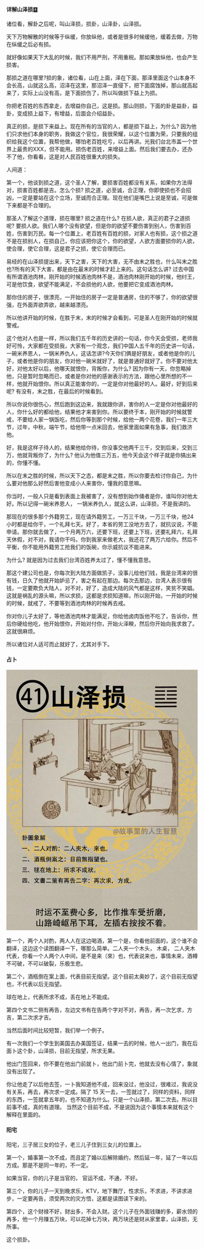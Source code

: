 #### 详解山泽损䷨

诸位看，解卦之后呢，叫山泽损，损卦，山泽卦，山泽损。

天下万物解散的时候等于纵缓，你放纵他，或者是很多时候缓他，缓着去做，万物在纵缓之后必有损。

就好像如果天下大乱的时候，我们不用严刑，不用重税。那如果放纵他，也会产生损害。

那损之道在哪里?损的象，诸位看，山在上面，泽在下面，那泽里面这个山本身不会长高，山就这么高，沼泽在这里，那沼泽一直侵下，把下面腐蚀掉，那山就高起来了，实际上山没有高，是下面损伤了，所以叫做损下益上为损。

你把老百姓的东西拿走，去增益你自己，这是损。那山则损，下面的卦是益卦，益卦，变成损上益下，有增益，后面会介绍益卦。

真正的损，是损下来益上。现在所有的当官的人，都是损下益上，为什么? 因为他们只求他们本身的职务，我做这个官位，我很荣耀，以这个位置为荣，只要我的组织给我这个位置，我帮他做，哪怕老百姓吃亏，以后再讲。光我们台北市盖一个世界上最贵的XXX，但不能用。损伤老百姓，来增益上面。然后我们要去办，还办不了他，你看看，这是对人民百姓很重大的损失。

人间道：

第一个，他谈到损之道，这个圣人了解，要损害百姓都没有关系，如果你方法得对，损害百姓都是吉。怎么个损? 损之道，必至诚，合正理，你即使损也不会招凶，一定是要站在这个立场，至诚而合正理。现在他们是嘴巴上说是至诚，可是做下来都是不合理的。

那圣人了解这个道理，损在哪里? 损之道在什么? 在损人欲，真正的君子之道损呢? 要损人欲。我们人哪个没有欲望，但是你的欲望不要伤害到别人，伤害到百姓，伤害到万民。每一个位置上，老百姓有百姓的损，对家人也有损，这个损之道不是在损别人，在损自己，你应该把你这个，你的欲望，人欲方面要损你的人欲，使合理，使它合理，这是君子之损，使它合理而已。

易经的在山泽损提出来，天下之害，天下的大害，无不由末之胜也，什么叫末之胜也?所有的天下大害，都是由在最末的时候才赶上来的。这句话怎么讲? 过去中国有所谓酒池肉林，刚开始的时候酒池肉林不是，酒池肉林刚开始的时候，他纣王，可是他饮食，欲望不能满足，不会损他的人欲，他要把它变成酒池肉林。

那你住的房子，很漂亮，一开始住的房子一定是普通房，住的不够了，你的欲望很强，在外面弄欲弄欲，越来越漂亮。

所以他讲开始的时候，在胜于末，末的时候才会看到，可是圣人在刚开始的时候就警戒。

这个他对人也是一样，所以我们五千年的历史讲的一句话，你今天会受损，老师我好可怜，大家都在受损我，大家有一个观念，我们中国人五千年的历史讲一句话，一碗米养恩人，一锅米养仇人，这话怎讲?今天你们俩是好朋友，或者他是你的儿子，或者他是你的朋友，你对他一碗米就好了，就是普通好就好了。你不要对他太好，对他太好以后，他哪天就恨你，背叛你，为什么? 因为你有一天，你忽略掉他，只是暂时忽略而已，或者是你对他的感谢表示的方法，跟他心里所想的不一样，他就开始恨你。所以真正能害你的，一定是你对他最好的人。最好，好到后来呢? 有没有，末之胜，在最后的时候看到。

所以你说你很伤心，然后跑到这边来，我就跟你讲，害你的人一定是你对他最好的人，你什么好的都给他，结果他才来害到你。所以要终于本，刚开始的时候就警戒，不要给人家一锅饭吃，然后你等到那个时候，给他一两个花卷，我们一年三大节，过年，中秋，端午节，给他带一点米回去，他家里面如果有急事，我们救济他。

好，我是这样子待人的，结果他给你待，你没事交他两千三千，交到后来，交到三万，他就背叛你了，为什么? 他认为他值三万五，他今天会这个样子就是你搞出来的，你懂不懂。

所以在末之胜的时候，所以天下之态，都是末之胜，所以你要去检讨你自己，为什么要对他那么好然后害他变成小人来害你，懂我的意思嘛。

你当时，一般人只是看到表面上我被害了，没有想到始作俑者是你，谁叫你对他太好。所以记得一碗米养恩人， 一锅米养仇人，就这么讲，山泽损，不是我讲的。

那现在的很多那个外籍劳工，现在请外籍劳工，一万三千块，一万三千块，他24小时都是给你干，一个礼拜七天。好了，本省的劳工没地方去了，就抗议说，不能申请。那你就去做了，一个月两万六，还要下班，还要上下班，还要礼拜六，礼拜天休假，对不对，我请你干吗，你到我家来做老大，我还花了两万六给你。然后不平衡，你不能用外籍劳工抢我们的饭碗，你示威抗议不能进来。

为什么? 就是因为过去我们台湾百姓养太过了，懂不懂我意思。

那这个建公司也是，你每次到大陆方面做凯子，没事儿给他们钱，我是台湾来的很有钱，日久了他就开始妒忌了，害之有起在那边。每次去那边，台湾人表示很有钱，一定要欺负大陆人，对不对，好了，造成大陆的风气都是这样，笑贫不笑娼。这就是祸乱的源头嘛，所以求损，这都是求损知道嘛，所以刚开始，一开始的时候的时候，就戒了，不要等到酒池肉林的时候再去戒。

你对你儿子太好了，等他酒池肉林才能满足，你给他卤肉饭他不吃了，告诉你，然后你硬给他吃，他开始恨你，开始对付你，开始火泽睽，然后你开始向我求救了。这就很麻烦。

所以诸位对人适可而止就好了，尤其对手下。

#### 占卜

![图片](../img/山泽损.jpg)

第一个，两个人对酌，两人人在这边喝酒，第一个是，你看他前面的，这个谁不会翻译，这边这个读图翻译一下，哪那么简单。二人夹一个木头， 木桌， 二人夹木代表，你看一个人两个人中间，是不是来（來）也，代表说来也，事情未来，酒樽不可破，不可以破裂，乐极生悲。

第二个，酒瓶倒在案上面，代表目前无指望。这个目前太奥妙了，这个目前无指望也，不代表以后无指望。

球在地上，代表所求不成，丢在地上不能成。

第四个文书二侧有再告，左边文书有在告两个字对不对，再告，再一次乞求，方吉，第二次求才吉。

当然后面时间比较短暂，我们举一个例子。

有一次我们一个学生到美国去办美国签证，结果一去的时候，他人一出门，我在后面卜这个卦，山泽损，目前无指望，所求无果。

他出门签回来，你不要在他出门前就卜，他出门前卜完，他就去没有心情了，象就没有出现了。

你让他走了以后他去签，一卜我知道他不成，回来没过，他没过，很难过，我说没有关系，再去，再次求一定成。隔了 15 天一去，一签就过了，同样的资料，同样的东西，一签就拿五年的，也不知道为什么。只是一个山泽损，第二次去。所以目前事不成，真的有道理。 当然这个目前不成，不是说因为这个事情本来就有这个解释在里面的。

#### 阳宅

阳宅，三子居三女的位子，老三儿子住到三女儿的位置上。

第一个，婚事第一次不成，而且定了婚以后解除婚约，然后延一年，延了一年以后方成。那是不是同一年的，不一定。

如果当官，你的儿子是当官的， 官运不成，不通，不好。

第三个，你的儿子一天到晚求乐，KTV，地下舞厅，性求乐，不求进，不讲求进步，一定要再告，须受两次的灾方悟，这都是读图读下来的。

第四个，这个财禄不好，财出多，不会入财。这个儿子在外面钱赚的多，薪水领的再多，他一个月赚五万块，可以花掉七万块，两万块还是财从家里拿，山泽损，无所事。

这个损卦。